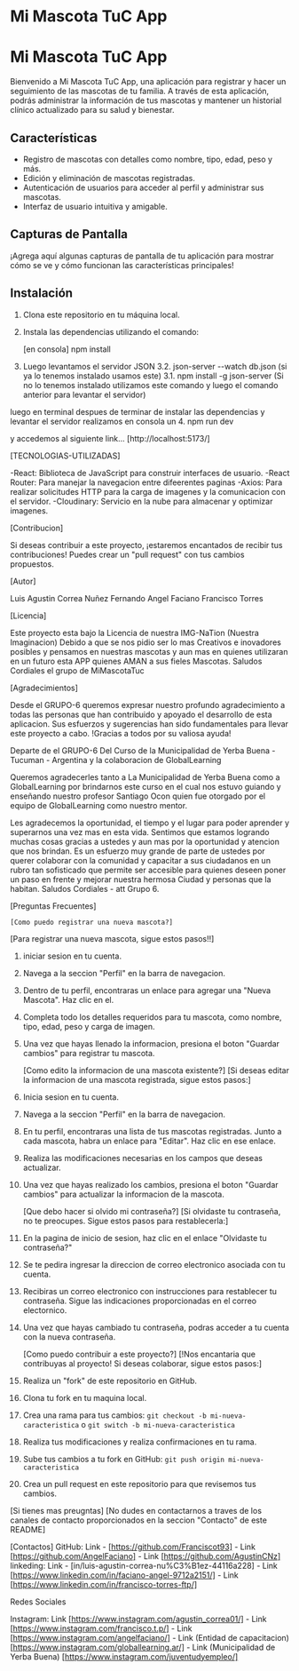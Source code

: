
<!--Nuestro README -->
# Mi Mascota TuC App





<!--Nuestro README -->
# Mi Mascota TuC App

Bienvenido a Mi Mascota TuC App, una aplicación para registrar y hacer un seguimiento de las mascotas de tu familia. A través de esta aplicación, podrás administrar la información de tus mascotas y mantener un historial clínico actualizado para su salud y bienestar.



## Características

- Registro de mascotas con detalles como nombre, tipo, edad, peso y más.
- Edición y eliminación de mascotas registradas.
- Autenticación de usuarios para acceder al perfil y administrar sus mascotas.
- Interfaz de usuario intuitiva y amigable.

## Capturas de Pantalla

¡Agrega aquí algunas capturas de pantalla de tu aplicación para mostrar cómo se ve y cómo funcionan las características principales!

## Instalación

1. Clona este repositorio en tu máquina local.
2. Instala las dependencias utilizando el comando:

   [en consola]
   npm install
	

3. Luego levantamos el servidor JSON
3.2. json-server --watch db.json (si ya lo tenemos instalado usamos este)
3.1. npm install -g json-server (Si no lo tenemos instalado utilizamos este comando y luego el comando anterior para levantar el servidor)

luego en terminal despues de 
 terminar de instalar las dependencias y levantar el servidor realizamos en consola un
4. npm run dev

y accedemos al siguiente link... [http://localhost:5173/] <!-- http://localhost:5173/ -->


[TECNOLOGIAS-UTILIZADAS]

-React: Biblioteca de JavaScript para construir interfaces de usuario.
-React Router: Para manejar la navegacion entre difeerentes paginas
-Axios: Para realizar solicitudes HTTP para la carga de imagenes y la comunicacion con el servidor.
-Cloudinary: Servicio en la nube para almacenar y optimizar imagenes.

[Contribucion]

Si deseas contribuir a este proyecto, ¡estaremos encantados de recibir tus contribuciones! Puedes crear un "pull request" con tus cambios propuestos.


[Autor]

Luis Agustin Correa Nuñez
Fernando Angel Faciano
Francisco Torres

[Licencia]

Este proyecto esta bajo la Licencia de nuestra IMG-NaTion (Nuestra Imaginacion) Debido a que se nos pidio ser lo mas Creativos e inovadores posibles y pensamos en nuestras mascotas y aun mas en quienes utilizaran en un futuro esta APP quienes AMAN a sus fieles Mascotas. Saludos Cordiales el grupo de MiMascotaTuc

[Agradecimientos]

Desde el GRUPO-6 queremos expresar nuestro profundo agradecimiento a todas las personas que han contribuido y apoyado el desarrollo de esta aplicacion. Sus esfuerzos y sugerencias han sido fundamentales para llevar este proyecto a cabo. !Gracias a todos por su valiosa ayuda!


Departe de el GRUPO-6 Del Curso de la Municipalidad de Yerba Buena - Tucuman - Argentina y la colaboracion de GlobalLearning

Queremos agradecerles tanto a La Municipalidad de Yerba Buena como a GlobalLearning por brindarnos este curso en el cual nos estuvo guiando y enseñando nuestro profesor Santiago Ocon quien fue otorgado por el equipo de GlobalLearning como nuestro mentor.

Les agradecemos la oportunidad, el tiempo y el lugar para poder aprender y superarnos una vez mas en esta vida. Sentimos que estamos logrando muchas cosas gracias a ustedes y aun mas por la oportunidad y atencion que nos brindan. Es un esfuerzo muy grande de parte de ustedes por querer colaborar con la comunidad y capacitar a sus ciudadanos en un rubro tan sofisticado que permite ser accesible para quienes deseen poner un paso en frente y mejorar nuestra hermosa Ciudad y personas que la habitan. Saludos Cordiales - att Grupo 6.

[Preguntas Frecuentes]

	[Como puedo registrar una nueva mascota?]
[Para registrar una nueva mascota, sigue estos pasos!!]
1. iniciar sesion en tu cuenta. 
2. Navega a la seccion "Perfil" en la barra de navegacion.
3. Dentro de tu perfil, encontraras un enlace para agregar una "Nueva Mascota". Haz clic en el.
4. Completa todo los detalles requeridos para tu mascota, como nombre, tipo, edad, peso y carga de imagen.
5. Una vez que hayas llenado la informacion, presiona el boton "Guardar cambios" para registrar tu mascota.

	[Como edito la informacion de una mascota existente?]
[Si deseas editar la informacion de una mascota registrada, sigue estos pasos:]
1. Inicia sesion en tu cuenta.
2. Navega a la seccion "Perfil" en la barra de navegacion.
3. En tu perfil, encontraras una lista de tus mascotas registradas. Junto a cada mascota, habra un enlace para "Editar". Haz clic en ese enlace.
4. Realiza las modificaciones necesarias en los campos que deseas actualizar.
5. Una vez que hayas realizado los cambios, presiona el boton "Guardar cambios" para actualizar la informacion de la mascota.


	[Que debo hacer si olvido mi contraseña?]
[Si olvidaste tu contraseña, no te preocupes. Sigue estos pasos para restablecerla:]


1. En la pagina de inicio de sesion, haz clic en el enlace "Olvidaste tu contraseña?" 
2. Se te pedira ingresar la direccion de correo electronico asociada con tu cuenta.
3. Recibiras un correo electronico con instrucciones para restablecer tu contraseña. Sigue las indicaciones proporcionadas en el correo electornico.
4. Una vez que hayas cambiado tu contraseña, podras acceder a tu cuenta con la nueva contraseña.


	[Como puedo contribuir a este proyecto?]
[!Nos encantaria que contribuyas al proyecto! Si deseas colaborar, sigue estos pasos:]

1. Realiza un "fork" de este repositorio en GitHub.
2. Clona tu fork en tu maquina local.
3. Crea una rama para tus cambios: `git checkout -b mi-nueva-caracteristica` o `git switch -b mi-nueva-caracteristica`
4. Realiza tus modificaciones y realiza confirmaciones en tu rama.
5. Sube tus cambios a tu fork en GitHub: `git push origin mi-nueva-caracteristica`
6. Crea un pull request en este repositorio para que revisemos tus cambios.

[Si tienes mas preugntas]
[No dudes en contactarnos a traves de los canales de contacto proporcionados en la seccion "Contacto" de este README]	

[Contactos]
GitHub: Link - [https://github.com/Franciscot93] - Link [https://github.com/AngelFaciano] - Link [https://github.com/AgustinCNz]
linkeding: Link - [in/luis-agustin-correa-nu%C3%B1ez-44116a228] - Link [https://www.linkedin.com/in/faciano-angel-9712a2151/] - Link [https://www.linkedin.com/in/francisco-torres-ftp/]

Redes Sociales

Instagram: Link [https://www.instagram.com/agustin_correa01/] - Link [https://www.instagram.com/francisco.t.p/] - Link [https://www.instagram.com/angelfaciano/] - Link (Entidad de capacitacion) [https://www.instagram.com/globallearning.ar/] - Link (Municipalidad de Yerba Buena) [https://www.instagram.com/juventudyempleo/]

